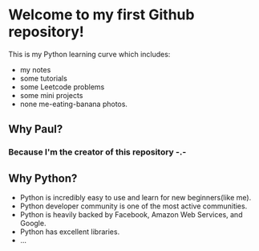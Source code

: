 # Welcome to my first Github repository!
This is my Python learning curve which includes:
- my notes
- some tutorials
- some Leetcode problems
- some mini projects
- none me-eating-banana photos.
## Why Paul?
### Because I'm the creator of this repository -.-
## Why Python?
- Python is incredibly easy to use and learn for new beginners(like me).
- Python developer community is one of the most active communities.
- Python is heavily backed by Facebook, Amazon Web Services, and Google.
- Python has excellent libraries.
- ...


